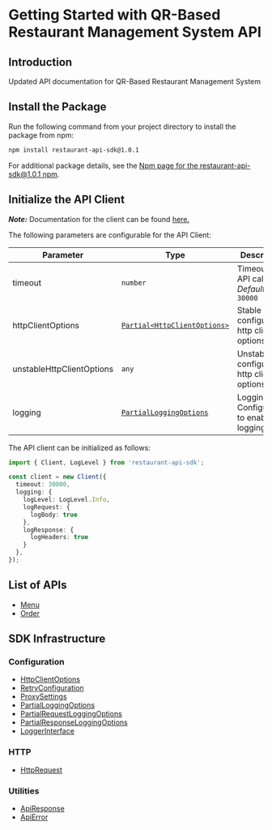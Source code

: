 
# Getting Started with QR-Based Restaurant Management System API

## Introduction

Updated API documentation for QR-Based Restaurant Management System

## Install the Package

Run the following command from your project directory to install the package from npm:

```bash
npm install restaurant-api-sdk@1.0.1
```

For additional package details, see the [Npm page for the restaurant-api-sdk@1.0.1 npm](https://www.npmjs.com/package/restaurant-api-sdk/v/1.0.1).

## Initialize the API Client

**_Note:_** Documentation for the client can be found [here.](https://www.github.com/Ammad-Ashraf/restaurant-api-js-sdk/tree/1.0.1/doc/client.md)

The following parameters are configurable for the API Client:

| Parameter | Type | Description |
|  --- | --- | --- |
| timeout | `number` | Timeout for API calls.<br>*Default*: `30000` |
| httpClientOptions | [`Partial<HttpClientOptions>`](https://www.github.com/Ammad-Ashraf/restaurant-api-js-sdk/tree/1.0.1/doc/http-client-options.md) | Stable configurable http client options. |
| unstableHttpClientOptions | `any` | Unstable configurable http client options. |
| logging | [`PartialLoggingOptions`](https://www.github.com/Ammad-Ashraf/restaurant-api-js-sdk/tree/1.0.1/doc/partial-logging-options.md) | Logging Configuration to enable logging |

The API client can be initialized as follows:

```ts
import { Client, LogLevel } from 'restaurant-api-sdk';

const client = new Client({
  timeout: 30000,
  logging: {
    logLevel: LogLevel.Info,
    logRequest: {
      logBody: true
    },
    logResponse: {
      logHeaders: true
    }
  },
});
```

## List of APIs

* [Menu](https://www.github.com/Ammad-Ashraf/restaurant-api-js-sdk/tree/1.0.1/doc/controllers/menu.md)
* [Order](https://www.github.com/Ammad-Ashraf/restaurant-api-js-sdk/tree/1.0.1/doc/controllers/order.md)

## SDK Infrastructure

### Configuration

* [HttpClientOptions](https://www.github.com/Ammad-Ashraf/restaurant-api-js-sdk/tree/1.0.1/doc/http-client-options.md)
* [RetryConfiguration](https://www.github.com/Ammad-Ashraf/restaurant-api-js-sdk/tree/1.0.1/doc/retry-configuration.md)
* [ProxySettings](https://www.github.com/Ammad-Ashraf/restaurant-api-js-sdk/tree/1.0.1/doc/proxy-settings.md)
* [PartialLoggingOptions](https://www.github.com/Ammad-Ashraf/restaurant-api-js-sdk/tree/1.0.1/doc/partial-logging-options.md)
* [PartialRequestLoggingOptions](https://www.github.com/Ammad-Ashraf/restaurant-api-js-sdk/tree/1.0.1/doc/partial-request-logging-options.md)
* [PartialResponseLoggingOptions](https://www.github.com/Ammad-Ashraf/restaurant-api-js-sdk/tree/1.0.1/doc/partial-response-logging-options.md)
* [LoggerInterface](https://www.github.com/Ammad-Ashraf/restaurant-api-js-sdk/tree/1.0.1/doc/logger-interface.md)

### HTTP

* [HttpRequest](https://www.github.com/Ammad-Ashraf/restaurant-api-js-sdk/tree/1.0.1/doc/http-request.md)

### Utilities

* [ApiResponse](https://www.github.com/Ammad-Ashraf/restaurant-api-js-sdk/tree/1.0.1/doc/api-response.md)
* [ApiError](https://www.github.com/Ammad-Ashraf/restaurant-api-js-sdk/tree/1.0.1/doc/api-error.md)

